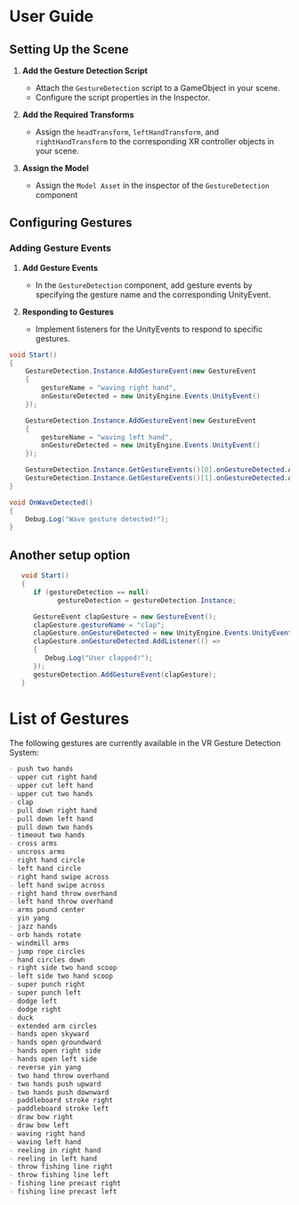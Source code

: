 # User Guide

## Setting Up the Scene
1. **Add the Gesture Detection Script**
   - Attach the `GestureDetection` script to a GameObject in your scene.
   - Configure the script properties in the Inspector.

2. **Add the Required Transforms**
   - Assign the `headTransform`, `leftHandTransform`, and `rightHandTransform` to the corresponding XR controller objects in your scene.

3. **Assign the Model**
   - Assign the `Model Asset` in the inspector of the `GestureDetection` component

## Configuring Gestures

### Adding Gesture Events

1. **Add Gesture Events**
   - In the `GestureDetection` component, add gesture events by specifying the gesture name and the corresponding UnityEvent.

2. **Responding to Gestures**
   - Implement listeners for the UnityEvents to respond to specific gestures.


```csharp
void Start()
{
    GestureDetection.Instance.AddGestureEvent(new GestureEvent
    {
        gestureName = "waving right hand",
        onGestureDetected = new UnityEngine.Events.UnityEvent()
    });

    GestureDetection.Instance.AddGestureEvent(new GestureEvent
    {
        gestureName = "waving left hand",
        onGestureDetected = new UnityEngine.Events.UnityEvent()
    });

    GestureDetection.Instance.GetGestureEvents()[0].onGestureDetected.AddListener(OnWaveDetected);
    GestureDetection.Instance.GetGestureEvents()[1].onGestureDetected.AddListener(OnWaveDetected);
}

void OnWaveDetected()
{
    Debug.Log("Wave gesture detected!");
}
```

## Another setup option

```csharp
   void Start()
   {
      if (gestureDetection == null)
            gestureDetection = gestureDetection.Instance;

      GestureEvent clapGesture = new GestureEvent();
      clapGesture.gestureName = "clap";
      clapGesture.onGestureDetected = new UnityEngine.Events.UnityEvent();
      clapGesture.onGestureDetected.AddListener(() => 
      {
         Debug.Log("User clapped!");
      });
      gestureDetection.AddGestureEvent(clapGesture);
   }

```


# List of Gestures

The following gestures are currently available in the VR Gesture Detection System:

```markdown
- push two hands
- upper cut right hand
- upper cut left hand
- upper cut two hands
- clap
- pull down right hand
- pull down left hand
- pull down two hands
- timeout two hands
- cross arms
- uncross arms
- right hand circle
- left hand circle
- right hand swipe across
- left hand swipe across
- right hand throw overhand
- left hand throw overhand
- arms pound center
- yin yang
- jazz hands
- orb hands rotate
- windmill arms
- jump rope circles
- hand circles down
- right side two hand scoop
- left side two hand scoop
- super punch right
- super punch left
- dodge left
- dodge right
- duck
- extended arm circles
- hands open skyward
- hands open groundward
- hands open right side
- hands open left side
- reverse yin yang
- two hand throw overhand
- two hands push upward
- two hands push downward
- paddleboard stroke right
- paddleboard stroke left
- draw bow right
- draw bow left
- waving right hand
- waving left hand
- reeling in right hand
- reeling in left hand
- throw fishing line right
- throw fishing line left
- fishing line precast right
- fishing line precast left
```